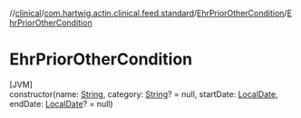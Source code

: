 //[clinical](../../../index.md)/[com.hartwig.actin.clinical.feed.standard](../index.md)/[EhrPriorOtherCondition](index.md)/[EhrPriorOtherCondition](-ehr-prior-other-condition.md)

# EhrPriorOtherCondition

[JVM]\
constructor(name: [String](https://kotlinlang.org/api/latest/jvm/stdlib/kotlin/-string/index.html), category: [String](https://kotlinlang.org/api/latest/jvm/stdlib/kotlin/-string/index.html)? = null, startDate: [LocalDate](https://docs.oracle.com/javase/8/docs/api/java/time/LocalDate.html), endDate: [LocalDate](https://docs.oracle.com/javase/8/docs/api/java/time/LocalDate.html)? = null)
